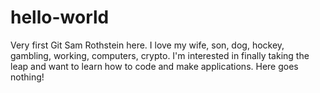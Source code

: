 # hello-world
Very first Git
Sam Rothstein here. I love my wife, son, dog, hockey, gambling, working, computers, crypto. I'm interested in finally taking the leap and want to learn how to code and make applications. Here goes nothing!
